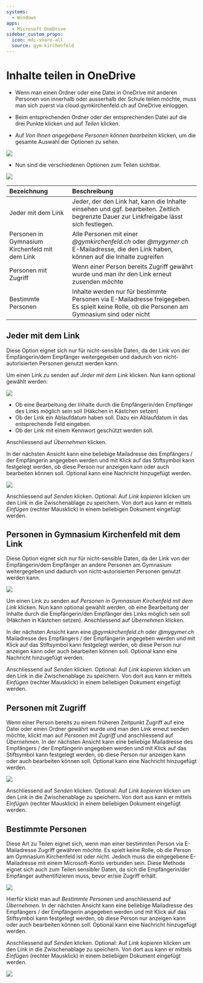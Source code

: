 ```yaml
---
systems:
  - Windows
apps:
  - Microsoft OneDrive
sidebar_custom_props:
  icon: mdi-share-all
  source: gym-kirchenfeld
---
```


# Inhalte teilen in OneDrive



- Wenn man einen Ordner oder eine Datei in OneDrive mit anderen Personen von innerhalb oder ausserhalb der Schule teilen möchte, muss man sich zuerst via cloud.gymkirchenfeld.ch auf OneDrive einloggen. 

- Beim entsprechenden Ordner oder der entsprechenden Datei auf die drei Punkte klicken und auf _Teilen_ klicken.

- Auf _Von Ihnen angegebene Personen können bearbeiten_ klicken, um die gesamte Auswahl der Optionen zu sehen.

![](./images/onedrive-teilen01.png)

- Nun sind die verschiedenen Optionen zum Teilen sichtbar.

![](./images/onedrive-teilen02.png)

| Bezeichnung                                    | Beschreibung                                                                                                                                 |
| :--------------------------------------------- | :------------------------------------------------------------------------------------------------------------------------------------------- |
| Jeder mit dem Link                             | Jeder, der den Link hat, kann die Inhalte einsehen und ggf. bearbeiten. Zeitlich begrenzte Dauer zur Linkfreigabe lässt sich festlegen.      |
| Personen in Gymnasium Kirchenfeld mit dem Link | Alle Personen mit einer _@gymkirchenfeld.ch_ oder _@mygymer.ch_ E-Mailadresse, die den Link haben, können auf die Inhalte zugreifen          |
| Personen mit Zugriff                           | Wenn einer Person bereits Zugriff gewährt wurde und man ihr den Link erneut zusenden möchte                                                  |
| Bestimmte Personen                             | Inhalte werden nur für bestimmte Personen via E-Mailadresse freigegeben. Es spielt keine Rolle, ob die Personen am Gymnasium sind oder nicht |



## Jeder mit dem Link

Diese Option eignet sich nur für nicht-sensible Daten, da der Link von der Empfängerin/dem Empfänger weitergegeben und dadurch von nicht-autorisierten Personen genutzt werden kann.

Um einen Link zu senden auf _Jeder mit dem Link_ klicken. Nun kann optional gewählt werden:

![](./images/onedrive-teilen03.png)

- Ob eine Bearbeitung der Inhalte durch die Empfängerin/den Empfänger des Links möglich sein soll (Häkchen in Kästchen setzen)
- Ob der Link ein Ablaufdatum haben soll. Dazu ein Ablaufdatum in das entsprechende Feld eingeben.
- Ob der Link mit einem Kennwort geschützt werden soll.  

Anschliessend auf _Übernehmen_ klicken. 

 In der nächsten Ansicht kann eine beliebige Mailadresse des Empfängers / der Empfängerin angegeben werden und mit Klick auf das Stiftsymbol kann festgelegt werden, ob diese Person nur anzeigen kann oder auch bearbeiten können soll. Optional kann eine Nachricht hinzugefügt werden.

![](./images/onedrive-teilen04.png)

Anschliessend auf _Senden_ klicken. Optional: Auf _Link kopieren_ klicken um den Link in die Zwischenablage zu speichern. Von dort aus kann er mittels _Einfügen_ (rechter Mausklick) in einem beliebigen Dokument eingefügt werden.


## Personen in Gymnasium Kirchenfeld mit dem Link

Diese Option eignet sich nur für nicht-sensible Daten, da der Link von der Empfängerin/dem Empfänger an andere Personen am Gymnasium weitergegeben und dadurch von nicht-autorisierten Personen genutzt werden kann.

![](./images/onedrive-teilen05.png)

Um einen Link zu senden auf _Personen in Gymnasium Kirchenfeld mit dem Link_ klicken. Nun kann optional gewählt werden, ob eine Bearbeitung der Inhalte durch die Empfängerin/den Empfänger des Links möglich sein soll (Häkchen in Kästchen setzen). Anschliessend auf _Übernehmen_ klicken.

In der nächsten Ansicht kann eine _@gymkirchenfeld.ch_ oder _@mygymer.ch_ Mailadresse des Empfängers / der Empfängerin angegeben werden und mit Klick auf das Stiftsymbol kann festgelegt werden, ob diese Person nur anzeigen kann oder auch bearbeiten können soll. Optional kann eine Nachricht hinzugefügt werden.

Anschliessend auf _Senden_ klicken. Optional: Auf _Link kopieren_ klicken um den Link in die Zwischenablage zu speichern. Von dort aus kann er mittels _Einfügen_ (rechter Mausklick) in einem beliebigen Dokument eingefügt werden.


## Personen mit Zugriff

Wenn einer Person bereits zu einem früheren Zeitpunkt Zugriff auf eine Datei oder einen Ordner gewährt wurde und man den Link erneut senden möchte, klickt man auf _Personen mit Zugriff_ und anschliessend auf _Übernehmen_.  In der nächsten Ansicht kann eine beliebige Mailadresse des Empfängers / der Empfängerin angegeben werden und mit Klick auf das Stiftsymbol kann festgelegt werden, ob diese Person nur anzeigen kann oder auch bearbeiten können soll. Optional kann eine Nachricht hinzugefügt werden.

![](./images/onedrive-teilen06.png)

Anschliessend auf _Senden_ klicken. Optional: Auf _Link kopieren_ klicken um den Link in die Zwischenablage zu speichern. Von dort aus kann er mittels _Einfügen_ (rechter Mausklick) in einem beliebigen Dokument eingefügt werden.



## Bestimmte Personen

Diese Art zu Teilen eignet sich, wenn man einer bestimmten Person via E-Mailadresse Zugriff gewähren möchte. Es spielt keine Rolle, ob die Person am Gymnasium Kirchenfeld ist oder nicht. Jedoch muss die eingegebene E-Mailadresse mit einem Microsoft-Konto verbunden sein. Diese Methode eignet sich auch zum Teilen sensibler Daten, da sich die Empfängerin/der Empfänger authentifizieren muss, bevor er/sie Zugriff erhält. 

![](./images/onedrive-teilen07.png)

Hierfür klickt man auf _Bestimmte Personen_ und anschliessend auf _Übernehmen_.  In der nächsten Ansicht kann eine beliebige Mailadresse des Empfängers / der Empfängerin angegeben werden und mit Klick auf das Stiftsymbol kann festgelegt werden, ob diese Person nur anzeigen kann oder auch bearbeiten können soll. Optional kann eine Nachricht hinzugefügt werden.

Anschliessend auf _Senden_ klicken. Optional: Auf _Link kopieren_ klicken um den Link in die Zwischenablage zu speichern. Von dort aus kann er mittels _Einfügen_ (rechter Mausklick) in einem beliebigen Dokument eingefügt werden.

![](./images/onedrive-teilen07.png)
